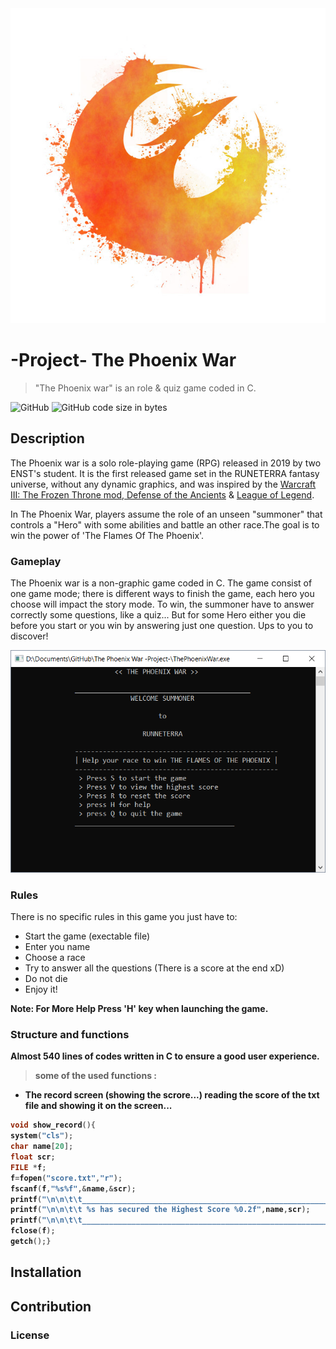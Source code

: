 <img src="img/phoenix.jpg">

# -Project- The Phoenix War
> "The Phoenix war" is an role & quiz game coded in C.

![GitHub](https://img.shields.io/github/license/KyuCore/The-Phoenix-War--Project-.svg)
![GitHub code size in bytes](https://img.shields.io/github/languages/code-size/KyuCore/The-Phoenix-War--Project-.svg)

## Description 

The Phoenix war is a solo role-playing game (RPG) released in 2019 by two ENST's student. It is the first released game set in the RUNETERRA fantasy universe, without any dynamic graphics, and was inspired by the [Warcraft III: The Frozen Throne mod, Defense of the Ancients](https://en.wikipedia.org/wiki/World_of_Warcraft#Starting_a_character_or_play_session) & [League of Legend](https://en.wikipedia.org/wiki/League_of_Legends).

   In The Phoenix War, players assume the role of an unseen "summoner"
that controls a "Hero" with some abilities and battle an other race.The goal is to win the power of 'The Flames Of The Phoenix'.

### Gameplay

The Phoenix war is a non-graphic game coded in C. The game consist of one game mode; there is different ways to finish the game, each hero you choose will impact the story mode. To win, the summoner have to answer correctly some questions, like a quiz... But for some Hero either you die before you start or you win by answering just one question. Ups to you to discover!

![](img/game.png)
### Rules

There is no specific rules in this game you just have to:
- Start the game (exectable file)
- Enter you name 
- Choose a race
- Try to answer all the questions (There is a score at the end xD)
- Do not die
- Enjoy it!

<strong>Note<strong>: For More Help Press 'H' key when launching the game.

### Structure and functions

Almost 540 lines of codes written in C to ensure a good user experience.
>some of the used functions :

- The record screen (showing the scrore...) reading the score of the txt file and showing it on the screen...
```C
void show_record(){
system("cls");
char name[20];
float scr;
FILE *f;
f=fopen("score.txt","r");
fscanf(f,"%s%f",&name,&scr);
printf("\n\n\t\t_______________________________________________________");
printf("\n\n\t\t %s has secured the Highest Score %0.2f",name,scr);
printf("\n\n\t\t_______________________________________________________");
fclose(f);
getch();}
```

## Installation
## Contribution
### License